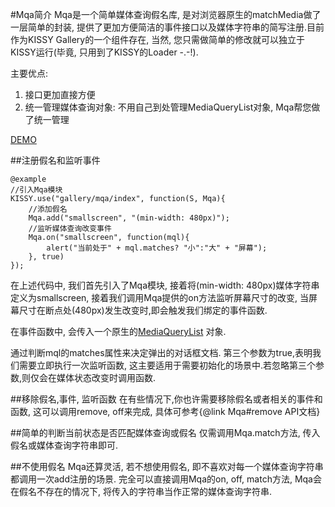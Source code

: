 #Mqa简介
Mqa是一个简单媒体查询假名库, 是对浏览器原生的matchMedia做了一层简单的封装,
提供了更加方便简洁的事件接口以及媒体字符串的简写注册.目前作为KISSY Gallery的一个组件存在,
当然, 您只需做简单的修改就可以独立于KISSY运行(毕竟, 只用到了KISSY的Loader -.-!).

主要优点:

1. 接口更加直接方便
2. 统一管理媒体查询对象: 不用自己到处管理MediaQueryList对象, Mqa帮您做了统一管理

[DEMO](#!/example)

##注册假名和监听事件

    @example
    //引入Mqa模块
    KISSY.use("gallery/mqa/index", function(S, Mqa){
        //添加假名
        Mqa.add("smallscreen", "(min-width: 480px)");
        //监听媒体查询改变事件
        Mqa.on("smallscreen", function(mql){
            alert("当前处于" + mql.matches? "小":"大" + "屏幕");
        }, true)
    });

在上述代码中, 我们首先引入了Mqa模块, 接着将(min-width: 480px)媒体字符串定义为smallscreen,
接着我们调用Mqa提供的on方法监听屏幕尺寸的改变, 当屏幕尺寸在断点处(480px)发生改变时,即会触发我们绑定的事件函数.

在事件函数中, 会传入一个原生的[MediaQueryList](https://developer.mozilla.org/en-US/docs/DOM/MediaQueryList)
对象.

通过判断mql的matches属性来决定弹出的对话框文档. 第三个参数为true,表明我们需要立即执行一次监听函数,
这主要适用于需要初始化的场景中.若忽略第三个参数,则仅会在媒体状态改变时调用函数.

##移除假名,事件, 监听函数
在有些情况下,你也许需要移除假名或者相关的事件和函数, 这可以调用remove, off来完成,
具体可参考{@link Mqa#remove API文档}

##简单的判断当前状态是否匹配媒体查询或假名
仅需调用Mqa.match方法, 传入假名或媒体查询字符串即可.

##不使用假名
Mqa还算灵活, 若不想使用假名, 即不喜欢对每一个媒体查询字符串都调用一次add注册的场景.
完全可以直接调用Mqa的on, off, match方法, Mqa会在假名不存在的情况下, 将传入的字符串当作正常的媒体查询字符串.



